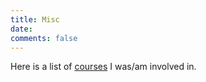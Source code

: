 ```yaml
---
title: Misc
date:
comments: false
---
```


Here is a list of [courses](/misc/courses.html) I was/am involved in.
